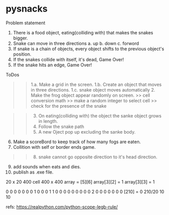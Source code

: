 # pysnacks

Problem statement

1. There is a food object, eating(colliding with) that makes the snakes bigger.
2. Snake can move in three directions 
    a. up
    b. down
    c. forword
3. If snake is a chain of objects, every object shifts to the previous object's position. 
4. If the snakes collide with itself, it's dead, Game Over!
5. If the snake hits an edge, Game Over!

ToDos
>> 1.a. Make a grid in the screen.
>> 1.b. Create an object that moves in three directions.
>> 1.c. snake object moves automatically 
>> 2. Make the frog object appear randomly on screen.
    >> cell conversion math
    >> make a random integer to select cell
    >> check for the presence of the snake

>> 3. On eating(colliding with) the object the sanke object grows in length.
>> 4. Follow the snake path
>> 5. A new Oject pop up excluding the sanke body.
6. Make a scoreBord to keep track of how many fogs are eaten.
7. Collition with self or border ends game.
>> 8. snake cannot go opposite direction to it's head direction.
9. add sounds when eats and dies.
10. publish as .exe file. 


20 x 20 400 cell 
400 x 400 
array = [5][6]
array[3][2] = 1
array[3][3] = 1

0 0 0 0 0
0 0 1 0 0
0 1 1 0 0
0 0 0 0 0
0 0 2 0 0
0 0 0 0 0
[210] = 0 
210/20 10 10

refs:
https://realpython.com/python-scope-legb-rule/